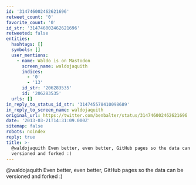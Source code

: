```yaml
---
id: '314746002462621696'
retweet_count: '0'
favorite_count: '0'
id_str: '314746002462621696'
retweeted: false
entities:
  hashtags: []
  symbols: []
  user_mentions:
    - name: Waldo is on Mastodon
      screen_name: waldojaquith
      indices:
        - '0'
        - '13'
      id_str: '206283535'
      id: '206283535'
  urls: []
in_reply_to_status_id_str: '314745578410098689'
in_reply_to_screen_name: waldojaquith
original_url: https://twitter.com/benbalter/status/314746002462621696
date: '2013-03-21T14:31:09.000Z'
sitemap: false
robots: noindex
reply: true
title: >-
  @waldojaquith Even better, even better, GitHub pages so the data can be
  versioned and forked :)
---
```


@waldojaquith Even better, even better, GitHub pages so the data can be versioned and forked :)
